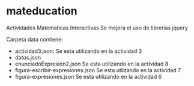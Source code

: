 # mateducation
Actividades Matematicas Interactivas
Se mejora el uso de librerias jquery

Carpeta data contiene:
- actividad3.json:
	Se esta utilizando en la actividad 3
- datos.json
- enunciadoExpresion2.json
	Se esta utilizando en la actividad 8
- figura-escribir-expresiones.json
	Se esta utilzando en la actividad 7
- figura-expresiones.json
	Se esta utilizando en la actividad 6

